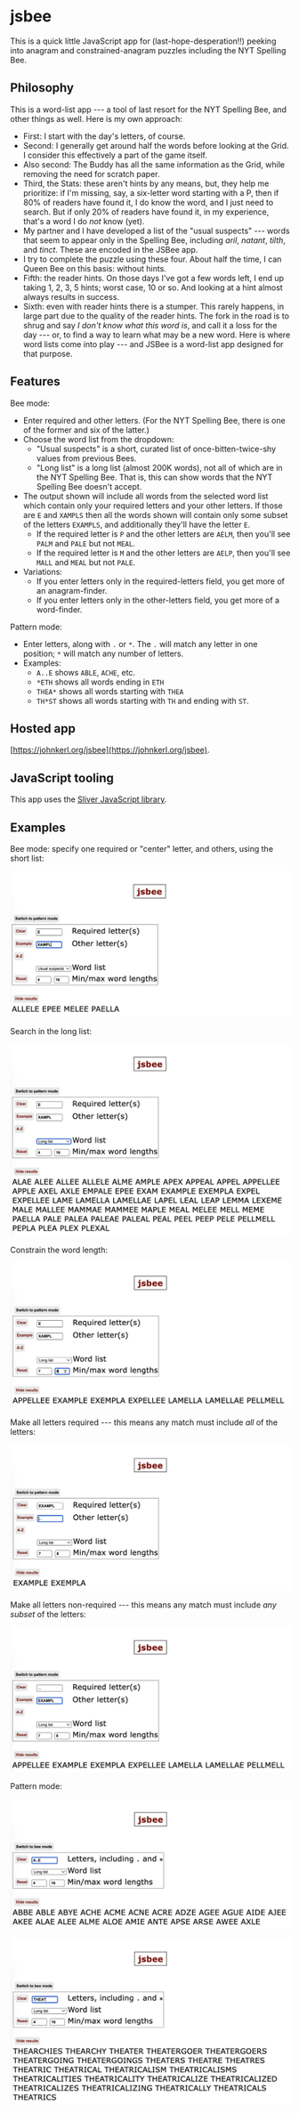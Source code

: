 # jsbee

This is a quick little JavaScript app for (last-hope-desperation!!) peeking into anagram and constrained-anagram puzzles including the NYT Spelling Bee.

## Philosophy

This is a word-list app --- a tool of last resort for the NYT Spelling Bee, and other things as well. Here is my own approach:

* First: I start with the day's letters, of course.
* Second: I generally get around half the words before looking at the Grid. I consider this effectively a part of the game itself.
* Also second: The Buddy has all the same information as the Grid, while removing the need for scratch paper.
* Third, the Stats: these aren't hints by any means, but, they help me prioritize: if I'm missing, say, a six-letter word starting with a P, then if 80% of readers have found it, I do know the word, and I just need to search. But if only 20% of readers have found it, in my experience, that's a word I do _not_ know (yet).
* My partner and I have developed a list of the "usual suspects" --- words that seem to appear only in the Spelling Bee, including _aril_, _natant_, _tilth_, and _tinct_. These are encoded in the JSBee app.
* I try to complete the puzzle using these four. About half the time, I can Queen Bee on this basis: without hints.
* Fifth: the reader hints. On those days I've got a few words left, I end up taking 1, 2, 3, 5 hints; worst case, 10 or so. And looking at a hint almost always results in success.
* Sixth: even with reader hints there is a stumper. This rarely happens, in large part due to the quality of the reader hints.  The fork in the road is to shrug and say _I don't know what this word is_, and call it a loss for the day --- or, to find a way to learn what may be a new word.  Here is where word lists come into play --- and JSBee is a word-list app designed for that purpose.

## Features

Bee mode:

* Enter required and other letters. (For the NYT Spelling Bee, there is one of the former and six of the latter.)
* Choose the word list from the dropdown:
  * "Usual suspects" is a short, curated list of once-bitten-twice-shy values from previous Bees.
  * "Long list" is a long list (almost 200K words), not all of which are in the NYT Spelling Bee. That is, this can show words that the NYT Spelling Bee doesn't accept.
* The output shown will include all words from the selected word list which contain only your required letters and your other letters. If those are `E` and `XAMPLS` then all the words shown will contain only some subset of the letters `EXAMPLS`, and additionally they'll have the letter `E`.
  * If the required letter is `P` and the other letters are `AELM`, then you'll see `PALM` and `PALE` but not `MEAL`.
  * If the required letter is `M` and the other letters are `AELP`, then you'll see `MALL` and `MEAL` but not `PALE`.
* Variations:
  * If you enter letters only in the required-letters field, you get more of an anagram-finder.
  * If you enter letters only in the other-letters field, you get more of a word-finder.

Pattern mode:

* Enter letters, along with `.` or `*`. The `.` will match any letter in one position; `*` will match any number of letters.
* Examples:
  * `A..E` shows `ABLE`, `ACHE`, etc.
  * `*ETH` shows all words ending in `ETH`
  * `THEA*` shows all words starting with `THEA`
  * `TH*ST` shows all words starting with `TH` and ending with `ST`.

## Hosted app

[https://johnkerl.org/jsbee](https://johnkerl.org/jsbee).

## JavaScript tooling

This app uses the [Sliver JavaScript library](https://github.com/johnkerl/sliver).

## Examples

Bee mode: specify one required or "center" letter, and others, using the short list:

![bee-mode-example-1](./examples/bee-mode-example-1.png)

Search in the long list:

![bee-mode-example-2](./examples/bee-mode-example-2.png)

Constrain the word length:

![bee-mode-example-3](./examples/bee-mode-example-3.png)

Make all letters required --- this means any match must include _all_ of the letters:

![bee-mode-example-4](./examples/bee-mode-example-4.png)

Make all letters non-required --- this means any match must include _any subset_ of the letters:

![bee-mode-example-5](./examples/bee-mode-example-5.png)

Pattern mode:

![pattern-mode-example-1](./examples/pattern-mode-example-1.png)

![pattern-mode-example-2](./examples/pattern-mode-example-2.png)
